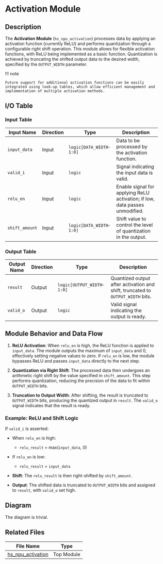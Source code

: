# Activation Module

## Description

The **Activation Module** (`hs_npu_activation`) processes data by applying an activation function (currently ReLU) and performs quantization through a configurable right shift operation. This module allows for flexible activation functions, with ReLU being implemented as a basic function. Quantization is achieved by truncating the shifted output data to the desired width, specified by the `OUTPUT_WIDTH` parameter. 


!!! note 
    
    Future support for additional activation functions can be easily integrated using look-up tables, which allow efficient management and implementation of multiple activation methods.

## I/O Table

### Input Table

| Input Name      | Direction | Type                              | Description                                                                 |
|-----------------|-----------|-----------------------------------|-----------------------------------------------------------------------------|
| `input_data`    | Input     | `logic[DATA_WIDTH-1:0]`          | Data to be processed by the activation function.                           |
| `valid_i`       | Input     | `logic`                           | Signal indicating the input data is valid.                                  |
| `relu_en`       | Input     | `logic`                           | Enable signal for applying ReLU activation; if low, data passes unmodified. |
| `shift_amount`  | Input     | `logic[DATA_WIDTH-1:0]`           | Shift value to control the level of quantization in the output.             |

### Output Table

| Output Name     | Direction | Type                              | Description                                                                 |
|-----------------|-----------|-----------------------------------|-----------------------------------------------------------------------------|
| `result`        | Output    | `logic[OUTPUT_WIDTH-1:0]`        | Quantized output after activation and shift, truncated to `OUTPUT_WIDTH` bits. |
| `valid_o`       | Output    | `logic`                           | Valid signal indicating the output is ready.                                |

## Module Behavior and Data Flow

1. **ReLU Activation**: When `relu_en` is high, the ReLU function is applied to `input_data`. The module outputs the maximum of `input_data` and 0, effectively setting negative values to zero. If `relu_en` is low, the module bypasses ReLU and passes `input_data` directly to the next step.

2. **Quantization via Right Shift**: The processed data then undergoes an arithmetic right shift by the value specified in `shift_amount`. This step performs quantization, reducing the precision of the data to fit within `OUTPUT_WIDTH` bits.

3. **Truncation to Output Width**: After shifting, the result is truncated to `OUTPUT_WIDTH` bits, producing the quantized output in `result`. The `valid_o` signal indicates that the result is ready.

### Example: ReLU and Shift Logic

If `valid_i` is asserted:

- When `relu_en` is high:
    - `relu_result` = max(`input_data`, 0)
  
- If `relu_en` is low:
    - `relu_result` = `input_data`

- **Shift**: The `relu_result` is then right-shifted by `shift_amount`.
- **Output**: The shifted data is truncated to `OUTPUT_WIDTH` bits and assigned to `result`, with `valid_o` set high.


## Diagram 

The diagram is trivial.

## Related Files

| File Name                                                                                                        | Type       |
|------------------------------------------------------------------------------------------------------------------|------------|
| [hs_npu_activation](https://github.com/OpenCEHardware/ScaleNPU/blob/main/rtl/hs_npu/hs_npu_activation.sv)        | Top Module |